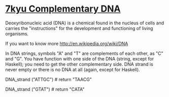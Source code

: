 # [7kyu Complementary DNA](https://www.codewars.com/kata/complementary-dna)

Deoxyribonucleic acid (DNA) is a chemical found in the nucleus of cells and carries the "instructions" for the development and functioning of living organisms.

If you want to know more http://en.wikipedia.org/wiki/DNA

In DNA strings, symbols "A" and "T" are complements of each other, as "C" and "G". You have function with one side of the DNA (string, except for Haskell); you need to get the other complementary side. DNA strand is never empty or there is no DNA at all (again, except for Haskell).

DNA_strand ("ATTGC") # return "TAACG"

DNA_strand ("GTAT") # return "CATA"